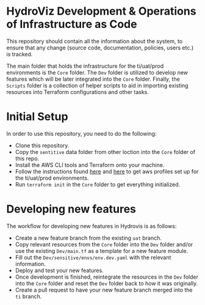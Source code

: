 ﻿# HydroViz Development & Operations of Infrastructure as Code

This repository should contain all the information about the system, to ensure that any change  (source code, documentation, policies, users etc.) is tracked.

The main folder that holds the infrastructure for the ti/uat/prod environments is the `Core` folder. The `Dev` folder is utilized to develop new features which will be later integrated into the `Core` folder. Finally, the `Scripts` folder is a collection of helper scripts to aid in importing existing resources into Terraform configurations and other tasks.

# Initial Setup

In order to use this repository, you need to do the following:

 - Clone this repository.
 - Copy the `sentitive` data folder from other loction into the `Core` folder of this repo.
 - Install the AWS CLI tools and Terraform onto your machine.
 - Follow the instructions found [here](https://docs.aws.amazon.com/cli/latest/userguide/cli-configure-quickstart.html) and [here](https://docs.aws.amazon.com/cli/latest/userguide/cli-configure-profiles.html) to get aws profiles set up for the ti/uat/prod environments.
 - Run `terraform init` in the `Core` folder to get everything initialized.


# Developing new features

The workflow for developing new features in Hydrovis is as follows:

 - Create a new feature branch from the existing `uat` branch.
 - Copy relevant resources from the `Core` folder into the `Dev` folder and/or use the existing `Dev/main.tf` as a template for a new feature module.
 - Fill out the `Dev/sensitive/envs/env.dev.yaml` with the relevant information.
 - Deploy and test your new features.
 - Once development is finished, reintegrate the resources in the `Dev` folder into the `Core` folder and reset the `Dev` folder back to how it was originally.
 - Create a pull request to have your new feature branch merged into the `ti` branch.